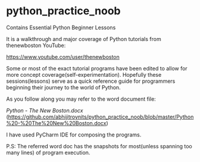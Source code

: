 # python_practice_noob
Contains Essential Python Beginner Lessons 

It is a walkthrough and major coverage of Python tutorials from thenewboston YouTube:

https://www.youtube.com/user/thenewboston

Some or most of the exact tutorial programs have been edited to allow for more concept coverage(self-experimentation).
Hopefully these sessions(lessons) serve as a quick reference guide for programmers beginning their journey to the world of Python.

As you follow along you may refer to the word document file:



*Python - The New Boston.docx* (https://github.com/abhijitroynits/python_practice_noob/blob/master/Python%20-%20The%20New%20Boston.docx)

I have used PyCharm IDE for composing the programs. 


P.S: The referred word doc has the snapshots for most(unless spanning too many lines) of program execution.

